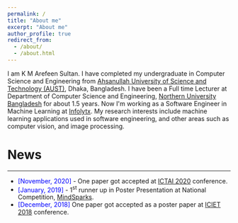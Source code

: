 ```yaml
---
permalink: /
title: "About me"
excerpt: "About me"
author_profile: true
redirect_from: 
  - /about/
  - /about.html
---
```


I am K M Arefeen Sultan. I have completed my undergraduate in Computer Science and Engineering from [Ahsanullah University of Science and Technology (AUST)](http://aust.edu/), Dhaka, Bangladesh. I have been a Full time Lecturer at Department of Computer Science and Engineering, [Northern University Bangladesh](https://nub.ac.bd/) for about 1.5 years. Now I'm working as a Software Engineer in Machine Learning at [Infolytx](https://www.infolytx.com/). My research interests include machine learning applications used in software engineering, and other areas such as computer vision, and image processing.

# News
------

* <span style="color:Blue"> [November, 2020] </span> - One paper got accepted at [ICTAI 2020](https://ictai2020.org/) conference.
* <span style="color:Blue"> [January, 2019] </span> - 1<sup>st</sup> runner up in Poster Presentation at National Competition, [MindSparks](https://www.facebook.com/events/Networking/mindsparks-19-an-inter-university-college-tech-competition/1229441647203701/).
* <span style="color:Blue"> [December, 2018] </span> One paper got accepted as a poster paper at [ICIET 2018](https://cse.du.ac.bd/iciet/index.html) conference.
